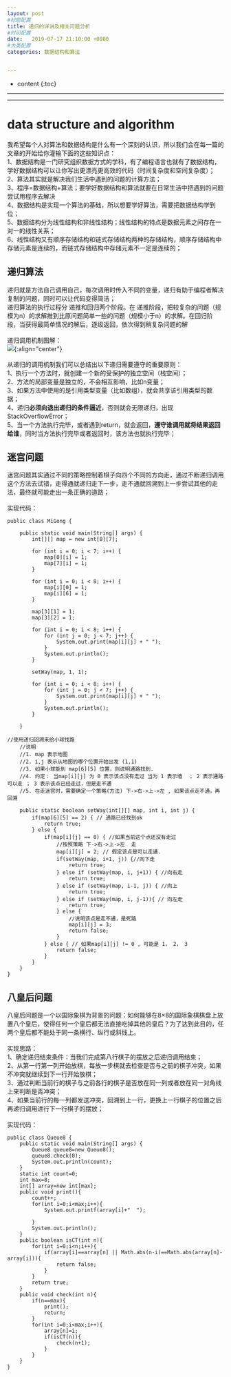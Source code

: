 ```yaml
---
layout: post
#标题配置
title: 递归的详讲及相关问题分析
#时间配置
date:   2019-07-17 21:10:00 +0800
#大类配置
categories: 数据结构和算法


---
```


* content
{:toc}
---
---

# data structure and algorithm
我希望每个人对算法和数据结构是什么有一个深刻的认识，所以我们会在每一篇的文章的开始给你灌输下面的这些知识点：<br>
1、数据结构是一门研究组织数据方式的学科，有了编程语言也就有了数据结构，学好数据结构可以让你写出更漂亮更高效的代码（时间复杂度和空间复杂度）；<br>
2、算法其实就是解决我们生活中遇到的问题的计算方法；<br>
3、程序=数据结构+算法；要学好数据结构和算法就要在日常生活中把遇到的问题尝试用程序去解决<br>
4、数据结构是实现一个算法的基础，所以想要学好算法，需要把数据结构学到位；<br>
5、数据结构分为线性结构和非线性结构；线性结构的特点是数据元素之间存在一对一的线性关系；<br>
6、线性结构又有顺序存储结构和链式存储结构两种的存储结构，顺序存储结构中存储元素是连续的，而链式存储结构中存储元素不一定是连续的；

## 递归算法
递归就是方法自己调用自己，每次调用时传入不同的变量，递归有助于编程者解决复制的问题，同时可以让代码变得简洁；<br>
递归算法的执行过程分 递推和回归两个阶段。在 递推阶段，把较复杂的问题（规模为n）的求解推到比原问题简单一些的问题（规模小于n）的求解。在回归阶段，当获得最简单情况的解后，逐级返回，依次得到稍复杂问题的解<br><br>
递归调用机制图解：<br>
![](https://itmanmzt.github.io/styles/images/datastru/004.jpg){:align="center"}<br><br>
从递归的调用机制我们可以总结出以下递归需要遵守的重要原则：<br>
1、执行一个方法时，就创建一个新的受保护的独立空间（栈空间）；<br>
2、方法的局部变量是独立的，不会相互影响，比如n变量；<br>
3、如果方法中使用的是引用类型变量（比如数组），就会共享该引用类型的数据；<br>
4、递归<b>必须向退出递归的条件逼近</b>，否则就会无限递归，出现StackOverflowError；<br>
5、当一个方法执行完毕，或者遇到return，就会返回，<b>遵守谁调用就将结果返回给谁</b>，同时当方法执行完毕或者返回时，该方法也就执行完毕；

## 迷宫问题
迷宫问题其实通过不同的策略控制着棋子向四个不同的方向走，通过不断递归调用这个方法去试错，走得通就递归走下一步，走不通就回溯到上一步尝试其他的走法，最终就可能走出一条正确的道路；<br><br>
实现代码：<br>
```
public class MiGong {

	public static void main(String[] args) {
		int[][] map = new int[8][7];
		
		for (int i = 0; i < 7; i++) {
			map[0][i] = 1;
			map[7][i] = 1;
		}

		for (int i = 0; i < 8; i++) {
			map[i][0] = 1;
			map[i][6] = 1;
		}
		
		map[3][1] = 1;
		map[3][2] = 1;

		for (int i = 0; i < 8; i++) {
			for (int j = 0; j < 7; j++) {
				System.out.print(map[i][j] + " ");
			}
			System.out.println();
		}

		setWay(map, 1, 1);

		for (int i = 0; i < 8; i++) {
			for (int j = 0; j < 7; j++) {
				System.out.print(map[i][j] + " ");
			}
			System.out.println();
		}
		
	}
	
//使用递归回溯来给小球找路
	//说明
	//1. map 表示地图
	//2. i,j 表示从地图的哪个位置开始出发 (1,1)
	//3. 如果小球能到 map[6][5] 位置，则说明通路找到.
	//4. 约定： 当map[i][j] 为 0 表示该点没有走过 当为 1 表示墙  ； 2 表示通路可以走 ； 3 表示该点已经走过，但是走不通
	//5. 在走迷宫时，需要确定一个策略(方法) 下->右->上->左 , 如果该点走不通，再回溯
	
	public static boolean setWay(int[][] map, int i, int j) {
		if(map[6][5] == 2) { // 通路已经找到ok
			return true;
		} else {
			if(map[i][j] == 0) { //如果当前这个点还没有走过
				//按照策略 下->右->上->左  走
				map[i][j] = 2; // 假定该点是可以走通.
				if(setWay(map, i+1, j)) {//向下走
					return true;
				} else if (setWay(map, i, j+1)) { //向右走
					return true;
				} else if (setWay(map, i-1, j)) { //向上
					return true;
				} else if (setWay(map, i, j-1)){ // 向左走
					return true;
				} else {
					//说明该点是走不通，是死路
					map[i][j] = 3;
					return false;
				}
			} else { // 如果map[i][j] != 0 , 可能是 1， 2， 3
				return false;
			}
		}
	}
}
```

## 八皇后问题
八皇后问题是一个以国际象棋为背景的问题：如何能够在8×8的国际象棋棋盘上放置八个皇后，使得任何一个皇后都无法直接吃掉其他的皇后？为了达到此目的，任两个皇后都不能处于同一条横行、纵行或斜线上。<br><br>
实现思路：<br>
1、确定递归结束条件：当我们完成第八行棋子的摆放之后递归调用结束；<br>
2、从第一行第一列开始放棋，每放一步棋就去检查是否与之前的棋子冲突，如果不冲突就继续到下一行开始放棋；<br>
3、通过判断当前行的棋子与之前各行的棋子是否放在同一列或者放在同一对角线上来判断是否冲突；<br>
4、如果当前行的每一列都发送冲突，回溯到上一行，更换上一行棋子的位置之后再递归调用进行下一行棋子的摆放；<br><br>
实现代码：<br>
```
public class Queue8 {
    public static void main(String[] args) {
        Queue8 queue8=new Queue8();
        queue8.check(0);
        System.out.println(count);
    }
    static int count=0;
    int max=8;
    int[] array=new int[max];
    public void print(){
        count++;
        for(int i=0;i<max;i++){
            System.out.printf(array[i]+"  ");

        }
        System.out.println();
    }
    public boolean isCT(int n){
        for(int i=0;i<n;i++){
            if(array[i]==array[n] || Math.abs(n-i)==Math.abs(array[n]-array[i])){
                return false;
            }
        }
        return true;
    }
    public void check(int n){
        if(n==max){
            print();
            return;
        }
        for(int i=0;i<max;i++){
            array[n]=i;
            if(isCT(n)){
                check(n+1);
            }
        }
    }
}
```
